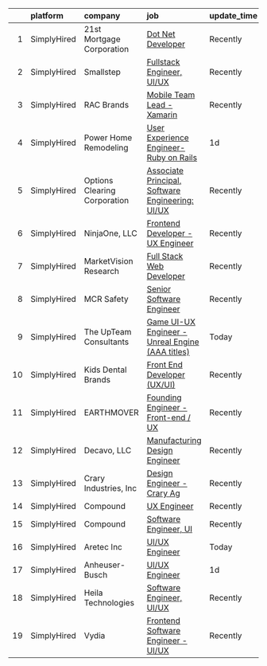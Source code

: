 

|    | platform    | company                      | job                                                                                                                                                      | update_time   | location         |
|---:|:------------|:-----------------------------|:---------------------------------------------------------------------------------------------------------------------------------------------------------|:--------------|:-----------------|
|  1 | SimplyHired | 21st Mortgage Corporation    | [Dot Net Developer](https://www.simplyhired.com/job/EGRQAiY53TICJxtUHsDSlq-KP4RKqfRCNocZFTvPJXMjLVDjyUcOEQ?q=ux+engineer)                                | Recently      | Knoxville, TN    |
|  2 | SimplyHired | Smallstep                    | [Fullstack Engineer, UI/UX](https://www.simplyhired.com/job/R58vgFuWCIUFMFZgx-6x0rMQEg2iCXc9BVbWesALhZK8Yegqe0-UIA?q=ux+engineer)                        | Recently      | Remote           |
|  3 | SimplyHired | RAC Brands                   | [Mobile Team Lead - Xamarin](https://www.simplyhired.com/job/gNGKDRWKt_ymvOm6DQFfUse3FPPKms7TEOda8MGPTmIYs_2q1gIgWg?q=ux+engineer)                       | Recently      | Draper, UT       |
|  4 | SimplyHired | Power Home Remodeling        | [User Experience Engineer- Ruby on Rails](https://www.simplyhired.com/job/HzXNix8ScK77jtOjgbF7VtqT7qBK3_jaGWNthlTSxlgUYHSUT4Y7OA?q=ux+engineer)          | 1d            | Doylestown, PA   |
|  5 | SimplyHired | Options Clearing Corporation | [Associate Principal, Software Engineering: UI/UX](https://www.simplyhired.com/job/KqX0r19PqDHKMf5s4hh43-0ZDumkM18M7UHYdpXWDCoMP2N68H7pqQ?q=ux+engineer) | Recently      | Chicago, IL      |
|  6 | SimplyHired | NinjaOne, LLC                | [Frontend Developer - UX Engineer](https://www.simplyhired.com/job/XUzBqOZRy8LUDvvt7DXCHTnzdyJ0l1fS7azcj_4VlKQarC_EJH9q-w?q=ux+engineer)                 | Recently      | Austin, TX       |
|  7 | SimplyHired | MarketVision Research        | [Full Stack Web Developer](https://www.simplyhired.com/job/l9jvUx3POSbrAFWB8KrcZbZVOKSNpma3w2NjFW81ymk9kwBTuv5MeQ?q=ux+engineer)                         | Recently      | Cincinnati, OH   |
|  8 | SimplyHired | MCR Safety                   | [Senior Software Engineer](https://www.simplyhired.com/job/iv8Cnbdb77haC2UmSYUtvNdmpcM6LGUO6KbGdRs9e4v4XEF6pc1zLw?q=ux+engineer)                         | Recently      | Collierville, TN |
|  9 | SimplyHired | The UpTeam Consultants       | [Game UI-UX Engineer - Unreal Engine (AAA titles)](https://www.simplyhired.com/job/oqR7hJTOPw3MHRJrHrlsO2n2vFqM3Qb77dQe4YtY02NuDcBObDeoSw?q=ux+engineer) | Today         | Remote           |
| 10 | SimplyHired | Kids Dental Brands           | [Front End Developer (UX/UI)](https://www.simplyhired.com/job/ypsdbVblqyzavQ6JcliVxr7a1N_tsJBftZOA63NWl_Jh9KpdTQOnAA?q=ux+engineer)                      | Recently      | Scottsdale, AZ   |
| 11 | SimplyHired | EARTHMOVER                   | [Founding Engineer - Front-end / UX](https://www.simplyhired.com/job/sibg0txBTR4aGm5QwEGyLFMU1T9Icu5xb7cadmmFuIn0kAky7UuW9Q?q=ux+engineer)               | Recently      | Remote           |
| 12 | SimplyHired | Decavo, LLC                  | [Manufacturing Design Engineer](https://www.simplyhired.com/job/n7IV0epdKyevj1UWmhsg-Fu43KfjeoY64bU56E8guHVsNp4xhYBV-Q?q=ux+engineer)                    | Recently      | Hood River, OR   |
| 13 | SimplyHired | Crary Industries, Inc        | [Design Engineer - Crary Ag](https://www.simplyhired.com/job/4o7z9hCOJ499GEthKN3Z5v4Q2l0HtM0jtABW-CMIYPHKyQP866ln8g?q=ux+engineer)                       | Recently      | West Fargo, ND   |
| 14 | SimplyHired | Compound                     | [UX Engineer](https://www.simplyhired.com/job/Gu2WMSn_pnEaI5SI_vrlsOe_k9xuTBbAZNKMjkGb1tBtIZcEqm98KA?q=ux+engineer)                                      | Recently      | Remote           |
| 15 | SimplyHired | Compound                     | [Software Engineer, UI](https://www.simplyhired.com/job/Z3yWI3wgzm-IQ2lYeqgPRjCdhqDpc5BwLMSW-RoSi0oKdfYKlAY9zQ?q=ux+engineer)                            | Recently      | Remote           |
| 16 | SimplyHired | Aretec Inc                   | [UI/UX Engineer](https://www.simplyhired.com/job/5C1rVXKZ3gdbxxUAaI2nKM8UfUdCC95gQPlvMRsoaeitsuuYp4bRdg?q=ux+engineer)                                   | Today         | Remote           |
| 17 | SimplyHired | Anheuser-Busch               | [UI/UX Engineer](https://www.simplyhired.com/job/ILYxYAWP7YnBd4-bmBEm2SLW0h6VK8SAnsMa3FXyCxJSYIsSCEkoXw?q=ux+engineer)                                   | 1d            | New York, NY     |
| 18 | SimplyHired | Heila Technologies           | [Software Engineer, UI/UX](https://www.simplyhired.com/job/r02Jkgc5GrQhNrhTiYTj3ltYSIIpgsecWm-bbSFbBzDtLH5wTukMkA?q=ux+engineer)                         | Recently      | Indiana          |
| 19 | SimplyHired | Vydia                        | [Frontend Software Engineer - UI/UX](https://www.simplyhired.com/job/IcC1D39LAku4_7IQIqbBo5P1Rgxg7dyUW7sn2Io8dHhj25y41VqEvg?q=ux+engineer)               | Recently      | Remote           |